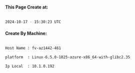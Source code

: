 
   
#### This Page Create at:

```bash

2024-10-17 - 15:30:23 UTC

```

#### Create By Machine:

```bash

Host Name : fv-az1442-461

platform  : Linux-6.5.0-1025-azure-x86_64-with-glibc2.35

Ip Local  : 10.1.0.192

```

